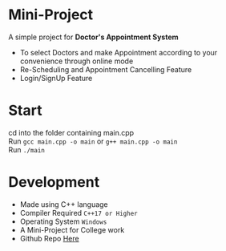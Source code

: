 # Mini-Project

A simple project for <b>Doctor's Appointment System</b>

-   To select Doctors and make Appointment according to your convenience through online mode
-   Re-Scheduling and Appointment Cancelling Feature
-   Login/SignUp Feature

# Start

cd into the folder containing main.cpp  
Run `gcc main.cpp -o main` or `g++ main.cpp -o main`  
Run `./main`

# Development

-   Made using C++ language
-   Compiler Required `C++17 or Higher`
-   Operating System `Windows`
-   A Mini-Project for College work
-   Github Repo [Here](https://github.com/OutdatedGuy/Mini-Project)
